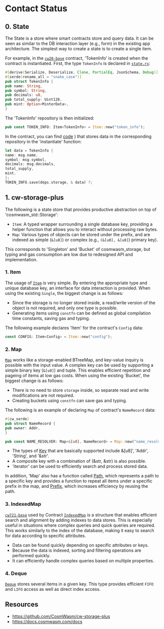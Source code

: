 # Contact Status

## 0. State
The State is a store where smart contracts store and query data. It can be seen as similar to the DB interaction layer (e.g., form) in the existing app architecture. The simplest way to create a state is to create a single item.

For example, in the [`cw20-base`](https://github.com/CosmWasm/cw-plus/tree/main/contracts/cw20-base) contract, 'TokenInfo' is created when the contract is instantiated. First, the type `TokenInfo` is declared in [`state.rs`](https://github.com/CosmWasm/cw-plus/blob/main/contracts/cw20-base/src/state.rs):
```rust
#[derive(Serialize, Deserialize, Clone, PartialEq, JsonSchema, Debug)]
#[serde(rename_all = "snake_case")]
pub struct TokenInfo {
pub name: String,
pub symbol: String,
pub decimals: u8,
pub total_supply: Uint128,
pub mint: Option<MinterData>,
}
```

The 'TokenInfo' repository is then initialized:
```rust
pub const TOKEN_INFO: Item<TokenInfo> = Item::new("token_info");
```

In the contract, you can find [code](https://github.com/CosmWasm/cw-plus/blob/main/contracts/cw20-base/src/contract.rs#L120-L128) ) that stores data in the corresponding repository in the 'instantiate' function:
```rust
let data = TokenInfo {
name: msg.name,
symbol: msg.symbol,
decimals: msg.decimals,
total_supply,
mint,
};
TOKEN_INFO.save(deps.storage, & data) ?;
```

## 1. cw-storage-plus
The following is a state store that provides productive abstraction on top of 'cosmwasm_std::Storage':
- `Item`: A typed wrapper surrounding a single database key, providing a helper function that allows you to interact without processing raw bytes.
- `Map`: Various types of objects can be stored under the prefix, and are indexed as simple (`&[u8]`) or complex (e.g., `(&[u8], &[u8]`) primary key).

This corresponds to 'Singleton' and 'Bucket' of cosmwasm_storage, but typing and gas consumption are low due to redesigned API and implementation.


### 1. Item
The usage of [`Item`](https://github.com/CosmWasm/cw-storage-plus/blob/main/src/item.rs) is very simple. By entering the appropriate type and unique database key, an interface for data interaction is provided. When using the existing `Single`, the biggest change is as follows:
- Since the storage is no longer stored inside, a read/write version of the object is not required, and only one type is possible.
- Generating items using `constfn` can be defined as global compilation time constants, saving gas and typing.

The following example declares 'Item' for the contract's `Config` data:
```rust
const CONFIG: Item<Config> = Item::new("config");
```

### 2. Map
[`Map`](https://github.com/CosmWasm/cw-storage-plus/blob/main/src/map.rs) works like a storage-enabled BTreeMap, and key-value inquiry is possible with the input value. A complex key can be used by supporting a simple binary key (`&[u8]`) and tuple. This enables efficient repetition and pageing of items at low gas costs. When using the existing 'Bucket', the biggest change is as follows:
- There is no need to store `storage` inside, so separate read and write modifications are not required.
- Creating buckets using `constfn` can save gas and typing.

The following is an example of declaring `Map` of contract's `NameRecord` data:
```rust
#[cw_serde]
pub struct NameRecord {
pub owner: Addr,
}

pub const NAME_RESOLVER: Map<&[u8], NameRecord> = Map::new("name_resolver");
```
- The types of [Key](https://github.com/CosmWasm/cw-storage-plus/blob/main/src/keys.rs) that are basically supported include &[u8]', 'Addr', 'String', and '&str'.
- A composite key with a combination of (&str, &str) is also possible.
- 'iterator' can be used to efficiently search and process stored data.

In addition, 'Map' also has a function called [Path](https://github.com/CosmWasm/cw-storage-plus/blob/main/src/path.rs), which represents a path to a specific key and provides a function to repeat all items under a specific prefix in the map, and [Prefix](https://github.com/CosmWasm/cw-storage-plus/blob/main/src/prefix.rs), which increases efficiency by reusing the path.

### 3. IndexedMap
[`cw721-base`](https://github.com/public-awesome/cw-nfts/blob/main/packages/cw721/src/state.rs) used by Contract [`IndexedMap`](https://github.com/CosmWasm/cw-storage-plus/blob/main/src/indexed_map.rs) is a structure that enables efficient search and alignment by adding indexes to data stores. This is especially useful in situations where complex queries and quick queries are required. This works similarly to the index of the database, making it easy to search for data according to specific attributes.
- Data can be found quickly depending on specific attributes or keys.
- Because the data is indexed, sorting and filtering operations are performed quickly.
- It can efficiently handle complex queries based on multiple properties.

### 4. Deque
[`Deque`](https://github.com/CosmWasm/cw-storage-plus/blob/main/src/deque.rs) stores several items in a given key. This type provides efficient `FIFO` and `LIFO` access as well as direct index access.

## Resources
- https://github.com/CosmWasm/cw-storage-plus
- https://docs.cosmwasm.com/docs